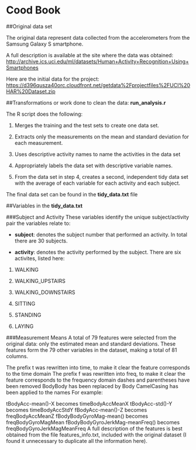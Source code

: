 ﻿# Cood Book

##Original data set

The original data represent data collected from the accelerometers from the Samsung Galaxy S smartphone.

A full description is available at the site where the data was obtained:
<http://archive.ics.uci.edu/ml/datasets/Human+Activity+Recognition+Using+Smartphones>

Here are the initial data for the project:
<https://d396qusza40orc.cloudfront.net/getdata%2Fprojectfiles%2FUCI%20HAR%20Dataset.zip>


##Transformations or work done to clean the data: **run_analysis.r**

The R script does the following:

1. Merges the training and the test sets to create one data set.

2. Extracts only the measurements on the mean and standard deviation for each measurement.

3. Uses descriptive activity names to name the activities in the data set

4. Appropriately labels the data set with descriptive variable names.

5. From the data set in step 4, creates a second, independent tidy data set with the average of each variable for each activity and each subject.

The final data set can be found in the **tidy_data.txt** file


##Variables in the **tidy_data.txt**

###Subject and Activity
These variables identify the unique subject/activity pair the variables relate to:

+ **subject**: denotes the subject number that performed an activity. In total there are 30 subjects.

+ **activity**: denotes the activity performed by the subject. There are six activites, listed here:

1. WALKING

2. WALKING_UPSTAIRS

3. WALKING_DOWNSTAIRS

4. SITTING

5. STANDING

6. LAYING

###Measurement Means
A total of 79 features were selected from the original data: only the estimated mean and standard deviations. These features form the 79 other variables in the dataset, making a total of 81 columns.

The prefix t was rewritten into time, to make it clear the feature corresponds to the time domain
The prefix f was rewritten into freq, to make it clear the feature corresponds to the frequency domain
dashes and parentheses have been removed
BodyBody has been replaced by Body
CamelCasing has been applied to the names
For example:

tBodyAcc-mean()-X becomes timeBodyAccMeanX
tBodyAcc-std()-Y becomes timeBodyAccStdY
fBodyAcc-mean()-Z becomes freqBodyAccMeanZ
fBodyBodyGyroMag-mean() becomes freqBodyGyroMagMean
fBodyBodyGyroJerkMag-meanFreq() becomes freqBodyGyroJerkMagMeanFreq
A full description of the features is best obtained from the file features_info.txt, included with the original dataset (I found it unnecessary to duplicate all the information here).